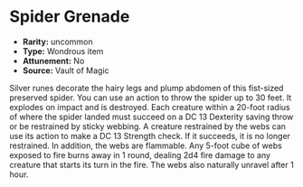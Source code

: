 
# Spider Grenade

* **Rarity:** uncommon
* **Type:** Wondrous item
* **Attunement:** No
* **Source:** Vault of Magic


Silver runes decorate the hairy legs and plump abdomen of this fist-sized preserved spider. You can use an action to throw the spider up to 30 feet. It explodes on impact and is destroyed. Each creature within a 20-foot radius of where the spider landed must succeed on a DC 13 Dexterity saving throw or be restrained by sticky webbing. A creature restrained by the webs can use its action to make a DC 13 Strength check. If it succeeds, it is no longer restrained. In addition, the webs are flammable. Any 5-foot cube of webs exposed to fire burns away in 1 round, dealing 2d4 fire damage to any creature that starts its turn in the fire. The webs also naturally unravel after 1 hour.
